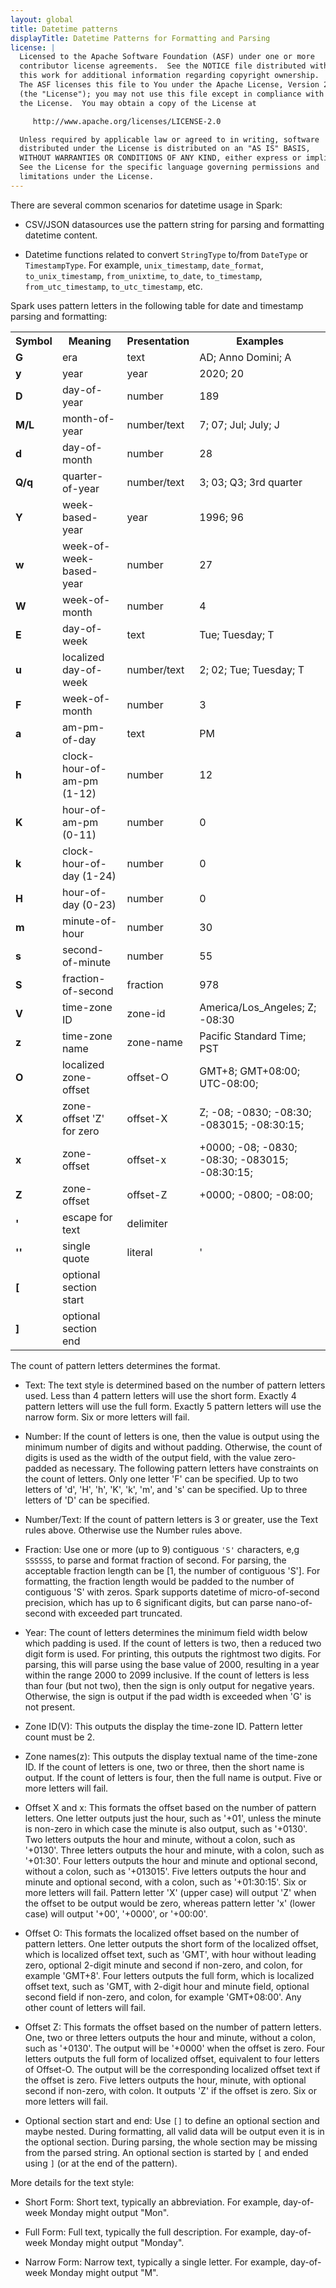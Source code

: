 ```yaml
---
layout: global
title: Datetime patterns
displayTitle: Datetime Patterns for Formatting and Parsing
license: |
  Licensed to the Apache Software Foundation (ASF) under one or more
  contributor license agreements.  See the NOTICE file distributed with
  this work for additional information regarding copyright ownership.
  The ASF licenses this file to You under the Apache License, Version 2.0
  (the "License"); you may not use this file except in compliance with
  the License.  You may obtain a copy of the License at

     http://www.apache.org/licenses/LICENSE-2.0

  Unless required by applicable law or agreed to in writing, software
  distributed under the License is distributed on an "AS IS" BASIS,
  WITHOUT WARRANTIES OR CONDITIONS OF ANY KIND, either express or implied.
  See the License for the specific language governing permissions and
  limitations under the License.
---
```


There are several common scenarios for datetime usage in Spark:

- CSV/JSON datasources use the pattern string for parsing and formatting datetime content.

- Datetime functions related to convert `StringType` to/from `DateType` or `TimestampType`.
  For example, `unix_timestamp`, `date_format`, `to_unix_timestamp`, `from_unixtime`, `to_date`, `to_timestamp`, `from_utc_timestamp`, `to_utc_timestamp`, etc.

Spark uses pattern letters in the following table for date and timestamp parsing and formatting:

<table class="table">
<tr>
  <th> <b>Symbol</b> </th>
  <th> <b>Meaning</b> </th>
  <th> <b>Presentation</b> </th>
  <th> <b>Examples</b> </th>
</tr>
<tr>
  <td> <b>G</b> </td>
  <td> era </td>
  <td> text </td>
  <td> AD; Anno Domini; A </td>
</tr>
<tr>
  <td> <b>y</b> </td>
  <td> year </td>
  <td> year </td>
  <td> 2020; 20 </td>
</tr>
<tr>
  <td> <b>D</b> </td>
  <td> day-of-year </td>
  <td> number </td>
  <td> 189 </td>
</tr>
<tr>
  <td> <b>M/L</b> </td>
  <td> month-of-year </td>
  <td> number/text </td>
  <td> 7; 07; Jul; July; J </td>
</tr>
<tr>
  <td> <b>d</b> </td>
  <td> day-of-month </td>
  <td> number </td>
  <td> 28 </td>
</tr>
<tr>
  <td> <b>Q/q</b> </td>
  <td> quarter-of-year </td>
  <td> number/text </td>
  <td> 3; 03; Q3; 3rd quarter </td>
</tr>
<tr>
  <td> <b>Y</b> </td>
  <td> week-based-year </td>
  <td> year </td>
  <td> 1996; 96 </td>
</tr>
<tr>
  <td> <b>w</b> </td>
  <td> week-of-week-based-year </td>
  <td> number </td>
  <td> 27 </td>
</tr>
<tr>
  <td> <b>W</b> </td>
  <td> week-of-month </td>
  <td> number </td>
  <td> 4 </td>
</tr>
<tr>
  <td> <b>E</b> </td>
  <td> day-of-week </td>
  <td> text </td>
  <td> Tue; Tuesday; T </td>
</tr>
<tr>
  <td> <b>u</b> </td>
  <td> localized day-of-week </td>
  <td> number/text </td>
  <td> 2; 02; Tue; Tuesday; T </td>
</tr>
<tr>
  <td> <b>F</b> </td>
  <td> week-of-month </td>
  <td> number </td>
  <td> 3 </td>
</tr>
<tr>
  <td> <b>a</b> </td>
  <td> am-pm-of-day </td>
  <td> text </td>
  <td> PM </td>
</tr>
<tr>
  <td> <b>h</b> </td>
  <td> clock-hour-of-am-pm (1-12) </td>
  <td> number </td>
  <td> 12 </td>
</tr>
<tr>
  <td> <b>K</b> </td>
  <td> hour-of-am-pm (0-11) </td>
  <td> number </td>
  <td> 0 </td>
</tr>
<tr>
  <td> <b>k</b> </td>
  <td> clock-hour-of-day (1-24) </td>
  <td> number </td>
  <td> 0 </td>
</tr>
<tr>
  <td> <b>H</b> </td>
  <td> hour-of-day (0-23)  </td>
  <td> number </td>
  <td> 0 </td>
</tr>
<tr>
  <td> <b>m</b> </td>
  <td> minute-of-hour </td>
  <td> number </td>
  <td> 30 </td>
</tr>
<tr>
  <td> <b>s</b> </td>
  <td> second-of-minute </td>
  <td> number </td>
  <td> 55 </td>
</tr>
<tr>
  <td> <b>S</b> </td>
  <td> fraction-of-second </td>
  <td> fraction </td>
  <td> 978 </td>
</tr>
<tr>
  <td> <b>V</b> </td>
  <td> time-zone ID </td>
  <td> zone-id </td>
  <td> America/Los_Angeles; Z; -08:30 </td>
</tr>
<tr>
  <td> <b>z</b> </td>
  <td> time-zone name </td>
  <td> zone-name </td>
  <td> Pacific Standard Time; PST </td>
</tr>
<tr>
  <td> <b>O</b> </td>
  <td> localized zone-offset </td>
  <td> offset-O </td>
  <td> GMT+8; GMT+08:00; UTC-08:00; </td>
</tr>
<tr>
  <td> <b>X</b> </td>
  <td> zone-offset 'Z' for zero </td>
  <td> offset-X </td>
  <td> Z; -08; -0830; -08:30; -083015; -08:30:15; </td>
</tr>
<tr>
  <td> <b>x</b> </td>
  <td> zone-offset </td>
  <td> offset-x </td>
  <td> +0000; -08; -0830; -08:30; -083015; -08:30:15; </td>
</tr>
<tr>
  <td> <b>Z</b> </td>
  <td> zone-offset </td>
  <td> offset-Z </td>
  <td> +0000; -0800; -08:00; </td>
</tr>
<tr>
  <td> <b>'</b> </td>
  <td> escape for text </td>
  <td> delimiter </td>
  <td></td>
</tr>
<tr>
  <td> <b>''</b> </td>
  <td> single quote </td>
  <td> literal </td>
  <td> ' </td>
</tr>
<tr>
  <td> <b>[</b> </td>
  <td> optional section start </td>
  <td>  </td>
  <td>  </td>
</tr>
<tr>
  <td> <b>]</b> </td>
  <td> optional section end </td>
  <td>  </td>
  <td>  </td>
</tr>
</table>

The count of pattern letters determines the format.

- Text: The text style is determined based on the number of pattern letters used. Less than 4 pattern letters will use the short form. Exactly 4 pattern letters will use the full form. Exactly 5 pattern letters will use the narrow form. Six or more letters will fail.

- Number: If the count of letters is one, then the value is output using the minimum number of digits and without padding. Otherwise, the count of digits is used as the width of the output field, with the value zero-padded as necessary. The following pattern letters have constraints on the count of letters. Only one letter 'F' can be specified. Up to two letters of 'd', 'H', 'h', 'K', 'k', 'm', and 's' can be specified. Up to three letters of 'D' can be specified.

- Number/Text: If the count of pattern letters is 3 or greater, use the Text rules above. Otherwise use the Number rules above.

- Fraction: Use one or more (up to 9) contiguous `'S'` characters, e,g `SSSSSS`, to parse and format fraction of second.
  For parsing, the acceptable fraction length can be [1, the number of contiguous 'S'].
  For formatting, the fraction length would be padded to the number of contiguous 'S' with zeros.
  Spark supports datetime of micro-of-second precision, which has up to 6 significant digits, but can parse nano-of-second with exceeded part truncated.

- Year: The count of letters determines the minimum field width below which padding is used. If the count of letters is two, then a reduced two digit form is used. For printing, this outputs the rightmost two digits. For parsing, this will parse using the base value of 2000, resulting in a year within the range 2000 to 2099 inclusive. If the count of letters is less than four (but not two), then the sign is only output for negative years. Otherwise, the sign is output if the pad width is exceeded when 'G' is not present.

- Zone ID(V): This outputs the display the time-zone ID. Pattern letter count must be 2.

- Zone names(z): This outputs the display textual name of the time-zone ID. If the count of letters is one, two or three, then the short name is output. If the count of letters is four, then the full name is output. Five or more letters will fail.

- Offset X and x: This formats the offset based on the number of pattern letters. One letter outputs just the hour, such as '+01', unless the minute is non-zero in which case the minute is also output, such as '+0130'. Two letters outputs the hour and minute, without a colon, such as '+0130'. Three letters outputs the hour and minute, with a colon, such as '+01:30'. Four letters outputs the hour and minute and optional second, without a colon, such as '+013015'. Five letters outputs the hour and minute and optional second, with a colon, such as '+01:30:15'. Six or more letters will fail. Pattern letter 'X' (upper case) will output 'Z' when the offset to be output would be zero, whereas pattern letter 'x' (lower case) will output '+00', '+0000', or '+00:00'.

- Offset O: This formats the localized offset based on the number of pattern letters. One letter outputs the short form of the localized offset, which is localized offset text, such as 'GMT', with hour without leading zero, optional 2-digit minute and second if non-zero, and colon, for example 'GMT+8'. Four letters outputs the full form, which is localized offset text, such as 'GMT, with 2-digit hour and minute field, optional second field if non-zero, and colon, for example 'GMT+08:00'. Any other count of letters will fail.

- Offset Z: This formats the offset based on the number of pattern letters. One, two or three letters outputs the hour and minute, without a colon, such as '+0130'. The output will be '+0000' when the offset is zero. Four letters outputs the full form of localized offset, equivalent to four letters of Offset-O. The output will be the corresponding localized offset text if the offset is zero. Five letters outputs the hour, minute, with optional second if non-zero, with colon. It outputs 'Z' if the offset is zero. Six or more letters will fail.

- Optional section start and end: Use `[]` to define an optional section and maybe nested.
  During formatting, all valid data will be output even it is in the optional section.
  During parsing, the whole section may be missing from the parsed string.
  An optional section is started by `[` and ended using `]` (or at the end of the pattern).

More details for the text style:

- Short Form: Short text, typically an abbreviation. For example, day-of-week Monday might output "Mon".

- Full Form: Full text, typically the full description. For example, day-of-week Monday might output "Monday".

- Narrow Form: Narrow text, typically a single letter. For example, day-of-week Monday might output "M".
